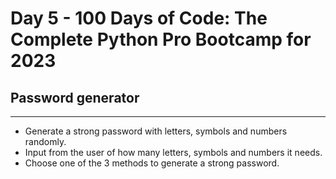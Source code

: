 # Day 5 - 100 Days of Code: The Complete Python Pro Bootcamp for 2023

## Password generator
---
* Generate a strong password with letters, symbols and numbers randomly.
* Input from the user of how many letters, symbols and numbers it needs.
* Choose one of the 3 methods to generate a strong password.
